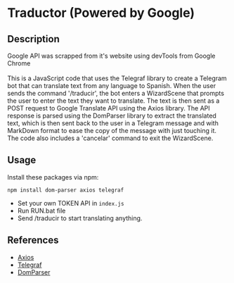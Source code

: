 # Traductor (Powered by Google)
## Description
Google API was scrapped from it's website using devTools from Google Chrome<br /> <br />
This is a JavaScript code that uses the Telegraf library to create a Telegram bot that can translate text from any language to Spanish. When the user sends the command '/traducir', the bot enters a WizardScene that prompts the user to enter the text they want to translate. The text is then sent as a POST request to Google Translate API using the Axios library. The API response is parsed using the DomParser library to extract the translated text, which is then sent back to the user in a Telegram message  and with MarkDown format to ease the copy of the message with just touching it. The code also includes a 'cancelar' command to exit the WizardScene. 
## Usage
Install these packages via npm:
```
npm install dom-parser axios telegraf
```
- Set your own TOKEN API in ``index.js``
- Run RUN.bat file
- Send /traducir to start translating anything.
## References
- [Axios](https://www.npmjs.com/package/axios)
- [Telegraf](https://www.npmjs.com/package/telegraf)
- [DomParser](https://www.npmjs.com/package/domparser)
